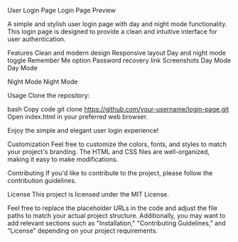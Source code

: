 User Login Page
Login Page Preview

A simple and stylish user login page with day and night mode functionality. This login page is designed to provide a clean and intuitive interface for user authentication.

Features
Clean and modern design
Responsive layout
Day and night mode toggle
Remember Me option
Password recovery link
Screenshots
Day Mode
Day Mode

Night Mode
Night Mode

Usage
Clone the repository:

bash
Copy code
git clone https://github.com/your-username/login-page.git
Open index.html in your preferred web browser.

Enjoy the simple and elegant user login experience!

Customization
Feel free to customize the colors, fonts, and styles to match your project's branding. The HTML and CSS files are well-organized, making it easy to make modifications.

Contributing
If you'd like to contribute to the project, please follow the contribution guidelines.

License
This project is licensed under the MIT License.

Feel free to replace the placeholder URLs in the code and adjust the file paths to match your actual project structure. Additionally, you may want to add relevant sections such as "Installation," "Contributing Guidelines," and "License" depending on your project requirements.
